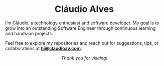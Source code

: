 <h1 align="center">Cláudio Alves</h1>

I’m Cláudio, a technology enthusiast and software developer. My goal is to grow into an outstanding Software Engineer through continuous learning and hands‑on projects.

Feel free to explore my repositories and reach out for suggestions, tips, or collaborations at **hi@claudioav.com**.


<p align="center"><em>Thank you for visiting!</em></p>

